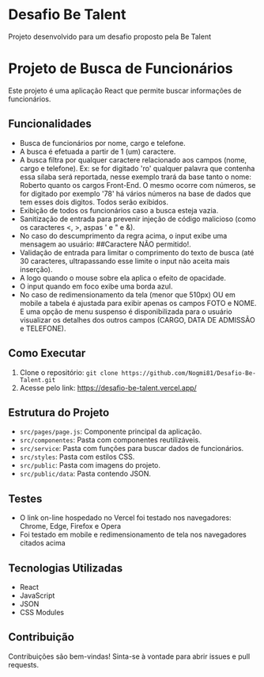# Desafio Be Talent
Projeto desenvolvido para um desafio proposto pela Be Talent

# Projeto de Busca de Funcionários

Este projeto é uma aplicação React que permite buscar informações de funcionários.

## Funcionalidades

-   Busca de funcionários por nome, cargo e telefone.
-   A busca é efetuada a partir de 1 (um) caractere.
-   A busca filtra por qualquer caractere relacionado aos campos (nome, cargo e telefone). Ex: se for digitado 'ro' qualquer palavra que contenha essa sílaba será reportada, nesse exemplo trará da base tanto o nome: Roberto quanto os cargos Front-End. O mesmo ocorre com números, se for digitado por exemplo '78' há vários números na base de dados que tem esses dois digitos. Todos serão exibidos.
-   Exibição de todos os funcionários caso a busca esteja vazia.
-   Sanitização de entrada para prevenir injeção de código malicioso (como os caracteres <, >, aspas ' e " e &).
-   No caso do descumprimento da regra acima, o input exibe uma mensagem ao usuário: ##Caractere NÃO permitido!.
-   Validação de entrada para limitar o comprimento do texto de busca (até 30 caracteres, ultrapassando esse limite o input não aceita mais inserção).
-   A logo quando o mouse sobre ela aplica o efeito de opacidade.
-   O input quando em foco exibe uma borda azul.
-   No caso de redimensionamento da tela (menor que 510px) OU em mobile a tabela é ajustada para exibir apenas os campos FOTO e NOME. E uma opção de menu suspenso é disponibilizada para o usuário visualizar os detalhes dos outros campos (CARGO,	DATA DE ADMISSÃO e TELEFONE).

## Como Executar

1.  Clone o repositório: `git clone https://github.com/Nogmi81/Desafio-Be-Talent.git`
2.  Acesse pelo link: https://desafio-be-talent.vercel.app/

## Estrutura do Projeto

-   `src/pages/page.js`: Componente principal da aplicação.
-   `src/componentes`: Pasta com componentes reutilizáveis.
-   `src/service`: Pasta com funções para buscar dados de funcionários.
-   `src/styles`: Pasta com estilos CSS.
-   `src/public`: Pasta com imagens do projeto.
-   `src/public/data`: Pasta contendo JSON.

  ## Testes

  -   O link on-line hospedado no Vercel foi testado nos navegadores: Chrome, Edge, Firefox e Opera
  -   Foi testado em mobile e redimensionamento de tela nos navegadores citados acima
  

## Tecnologias Utilizadas

-   React
-   JavaScript
-   JSON
-   CSS Modules

## Contribuição

Contribuições são bem-vindas! Sinta-se à vontade para abrir issues e pull requests.
